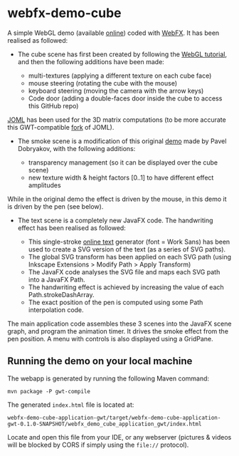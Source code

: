 # webfx-demo-cube

A simple WebGL demo (available [online](https://cube.webfx.dev)) coded with [WebFX](https://github.com/webfx-project/webfx). It has been realised as followed:

- The cube scene has first been created by following the [WebGL tutorial](https://developer.mozilla.org/en-US/docs/Web/API/WebGL_API/Tutorial), and then the following additions have been made:

    - multi-textures (applying a different texture on each cube face)
    - mouse steering (rotating the cube with the mouse)
    - keyboard steering (moving the camera with the arrow keys)
    - Code door (adding a double-faces door inside the cube to access this GitHub repo)

[JOML](https://github.com/JOML-CI/JOML) has been used for the 3D matrix computations (to be more accurate this GWT-compatible [fork](https://github.com/webfx-libs/webfx-lib-joml/tree/webfx) of JOML).

- The smoke scene is a modification of this original [demo](https://codepen.io/PavelDoGreat/pen/zdWzEL) made by Pavel Dobryakov, with the following additions:

    - transparency management (so it can be displayed over the cube scene)
    - new texture width & height factors [0..1] to have different effect amplitudes

While in the original demo the effect is driven by the mouse, in this demo it is driven by the  pen (see below).

- The text scene is a completely new JavaFX code. The handwriting effect has been realised as followed:

  - This single-stroke [online text](https://www.templatemaker.nl/singlelinetext/) generator (font = Work Sans) has been used to create a SVG version of the text (as a series of SVG paths).
  - The global SVG transform has been applied on each SVG path (using Inkscape Extensions > Modify Path > Apply Transform)
  - The JavaFX code analyses the SVG file and maps each SVG path into a JavaFX Path.
  - The handwriting effect is achieved by increasing the value of each Path.strokeDashArray.
  - The exact position of the pen is computed using some Path interpolation code.

The main application code assembles these 3 scenes into the JavaFX scene graph, and program the animation timer. It drives the smoke effect from the pen position. A menu with controls is also displayed using a GridPane.

## Running the demo on your local machine

The webapp is generated by running the following Maven command:

`mvn package -P gwt-compile`

The generated `index.html` file is located at:

`webfx-demo-cube-application-gwt/target/webfx-demo-cube-application-gwt-0.1.0-SNAPSHOT/webfx_demo_cube_application_gwt/index.html`

Locate and open this file from your IDE, or any webserver (pictures & videos will be blocked by CORS if simply using the `file://` protocol).